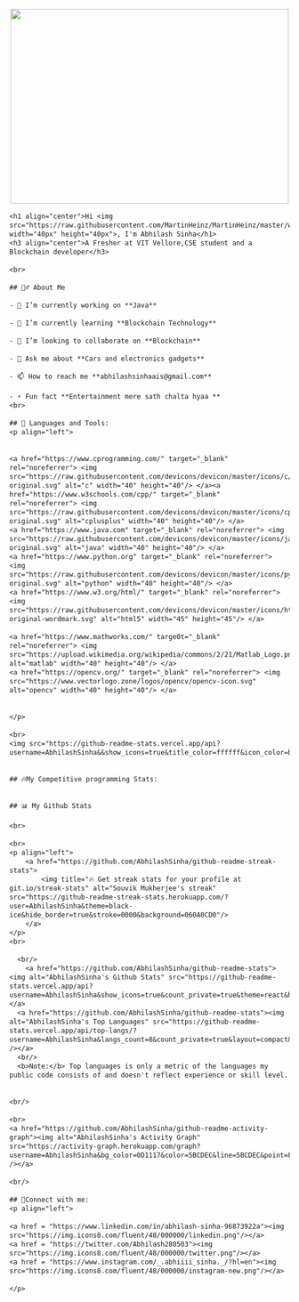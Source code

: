 <p align="center"> 
    <a href="#"><img align="center" width="500px" height="350px" src="https://giphy.com/gifs/Jibrel-hardware-hash-jibrel-d6EHXrJlkd8IDIfdtL"/></a>
    </p>
     
    <h1 align="center">Hi <img src="https://raw.githubusercontent.com/MartinHeinz/MartinHeinz/master/wave.gif" width="40px" height="40px">, I'm Abhilash Sinha</h1>
    <h3 align="center">A Fresher at VIT Vellore,CSE student and a Blockchain developer</h3>
    
    <br>
    
    ## 🙋‍♂️ About Me
    
    - 🔭 I’m currently working on **Java**
    
    - 🌱 I’m currently learning **Blockchain Technology**
    
    - 👯 I’m looking to collaborate on **Blockchain**
    
    - 💬 Ask me about **Cars and electronics gadgets**
    
    - 📫 How to reach me **abhilashsinhaais@gmail.com**
    
    - ⚡ Fun fact **Entertainment mere sath chalta hyaa **
    <br>
    
    ## 🚀 Languages and Tools:
    <p align="left"> 
    
    
    <a href="https://www.cprogramming.com/" target="_blank" rel="noreferrer"> <img src="https://raw.githubusercontent.com/devicons/devicon/master/icons/c/c-original.svg" alt="c" width="40" height="40"/> </a><a href="https://www.w3schools.com/cpp/" target="_blank" rel="noreferrer"> <img src="https://raw.githubusercontent.com/devicons/devicon/master/icons/cplusplus/cplusplus-original.svg" alt="cplusplus" width="40" height="40"/> </a>
    <a href="https://www.java.com" target="_blank" rel="noreferrer"> <img src="https://raw.githubusercontent.com/devicons/devicon/master/icons/java/java-original.svg" alt="java" width="40" height="40"/> </a> 
    <a href="https://www.python.org" target="_blank" rel="noreferrer"> <img src="https://raw.githubusercontent.com/devicons/devicon/master/icons/python/python-original.svg" alt="python" width="40" height="40"/> </a>
    <a href="https://www.w3.org/html/" target="_blank" rel="noreferrer"> <img src="https://raw.githubusercontent.com/devicons/devicon/master/icons/html5/html5-original-wordmark.svg" alt="html5" width="45" height="45"/> </a> 
    
    <a href="https://www.mathworks.com/" targe0t="_blank" rel="noreferrer"> <img src="https://upload.wikimedia.org/wikipedia/commons/2/21/Matlab_Logo.png" alt="matlab" width="40" height="40"/> </a> 
    <a href="https://opencv.org/" target="_blank" rel="noreferrer"> <img src="https://www.vectorlogo.zone/logos/opencv/opencv-icon.svg" alt="opencv" width="40" height="40"/> </a> 
   
 
    </p>
    
    <br>
    <img src="https://github-readme-stats.vercel.app/api?username=AbhilashSinha&&show_icons=true&title_color=ffffff&icon_color=bb2acf&text_color=daf7dc&bg_color=151515">
    
    
    ## 🔥My Competitive programming Stats:
    
    
    ## 📊 My Github Stats
    
    <br>
    
    <br>
    <p align="left">
        <a href="https://github.com/AbhilashSinha/github-readme-streak-stats">
            <img title="🔥 Get streak stats for your profile at git.io/streak-stats" alt="Souvik Mukherjee's streak" src="https://github-readme-streak-stats.herokuapp.com/?user=AbhilashSinha&theme=black-ice&hide_border=true&stroke=0000&background=060A0CD0"/>
        </a>
    </p>
    <br>
    
      <br/>
        <a href="https://github.com/AbhilashSinha/github-readme-stats"><img alt="AbhilashSinha's Github Stats" src="https://github-readme-stats.vercel.app/api?username=AbhilashSinha&show_icons=true&count_private=true&theme=react&hide_border=true&bg_color=0D1117"/></a>
      <a href="https://github.com/AbhilashSinha/github-readme-stats"><img alt="AbhilashSinha's Top Languages" src="https://github-readme-stats.vercel.app/api/top-langs/?username=AbhilashSinha&langs_count=8&count_private=true&layout=compact&theme=react&hide_border=true&bg_color=0D1117" /></a>
      <br/>
      <b>Note:</b> Top languages is only a metric of the languages my public code consists of and doesn't reflect experience or skill level.
    
    
    <br/>
    
    <br>
    <a href="https://github.com/AbhilashSinha/github-readme-activity-graph"><img alt="AbhilashSinha's Activity Graph" src="https://activity-graph.herokuapp.com/graph?username=AbhilashSinha&bg_color=0D1117&color=5BCDEC&line=5BCDEC&point=FFFFFF&hide_border=true" /></a>
    
    <br/>
    
    ## 🤝Connect with me:
    <p align="left">
    
    <a href = "https://www.linkedin.com/in/abhilash-sinha-96873922a"><img src="https://img.icons8.com/fluent/48/000000/linkedin.png"/></a>
    <a href = "https://twitter.com/Abhilash280503"><img src="https://img.icons8.com/fluent/48/000000/twitter.png"/></a>
    <a href = "https://www.instagram.com/_.abhiiii_sinha._/?hl=en"><img src="https://img.icons8.com/fluent/48/000000/instagram-new.png"/></a>
      
    </p>
    
    
    
    
